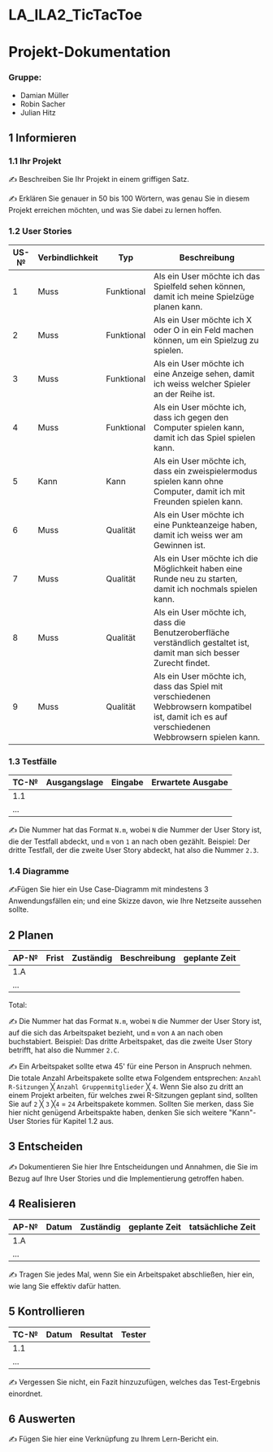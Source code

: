 # LA_ILA2_TicTacToe
# Projekt-Dokumentation

### Gruppe:
-  Damian Müller
-  Robin Sacher
-  Julian Hitz
                                                         
## 1 Informieren

### 1.1 Ihr Projekt

✍️ Beschreiben Sie Ihr Projekt in einem griffigen Satz.

✍️ Erklären Sie genauer in 50 bis 100 Wörtern, was genau Sie in diesem Projekt erreichen möchten, und was Sie dabei zu lernen hoffen.

### 1.2 User Stories

| US-№ | Verbindlichkeit | Typ  | Beschreibung                       |
| ---- | --------------- | ---- | ---------------------------------- |
| 1    | Muss            |Funktional | Als ein User möchte ich das Spielfeld sehen können, damit ich meine Spielzüge planen kann. |
| 2    | Muss            |Funktional      | Als ein User möchte ich X oder O in ein Feld machen können, um ein Spielzug zu spielen. |
| 3  | Muss           |Funktional      | Als ein User möchte ich eine Anzeige sehen, damit ich weiss welcher Spieler an der Reihe ist. |
| 4  | Muss            |Funktional      | Als ein User möchte ich, dass ich gegen den Computer spielen kann, damit ich das Spiel spielen kann. |
| 5  | Kann            |Kann      | Als ein User möchte ich, dass ein zweispielermodus spielen kann ohne Computer, damit ich mit Freunden spielen kann. |
| 6  | Muss           |Qualität      | Als ein User möchte ich eine Punkteanzeige haben, damit ich weiss wer am Gewinnen ist. |
| 7  |  Muss      |Qualität      | Als ein User möchte ich die Möglichkeit haben eine Runde neu zu starten, damit ich nochmals spielen kann.      |
| 8  | Muss  |Qualität    | Als ein User möchte ich, dass die Benutzeroberfläche verständlich gestaltet ist, damit man sich besser Zurecht findet.   |
| 9  | Muss   | Qualität  | Als ein User möchte ich, dass das Spiel mit verschiedenen Webbrowsern kompatibel ist, damit ich es auf verschiedenen Webbrowsern spielen kann.|

### 1.3 Testfälle

| TC-№ | Ausgangslage | Eingabe | Erwartete Ausgabe |
| ---- | ------------ | ------- | ----------------- |
| 1.1  |              |         |                   |
| ...  |              |         |                   |

✍️ Die Nummer hat das Format `N.m`, wobei `N` die Nummer der User Story ist, die der Testfall abdeckt, und `m` von `1` an nach oben gezählt. Beispiel: Der dritte Testfall, der die zweite User Story abdeckt, hat also die Nummer `2.3`.

### 1.4 Diagramme

✍️Fügen Sie hier ein Use Case-Diagramm mit mindestens 3 Anwendungsfällen ein; und eine Skizze davon, wie Ihre Netzseite aussehen sollte.

## 2 Planen

| AP-№ | Frist | Zuständig | Beschreibung | geplante Zeit |
| ---- | ----- | --------- | ------------ | ------------- |
| 1.A  |       |           |              |               |
| ...  |       |           |              |               |

Total: 

✍️ Die Nummer hat das Format `N.m`, wobei `N` die Nummer der User Story ist, auf die sich das Arbeitspaket bezieht, und `m` von `A` an nach oben buchstabiert. Beispiel: Das dritte Arbeitspaket, das die zweite User Story betrifft, hat also die Nummer `2.C`.

✍️ Ein Arbeitspaket sollte etwa 45' für eine Person in Anspruch nehmen. Die totale Anzahl Arbeitspakete sollte etwa Folgendem entsprechen: `Anzahl R-Sitzungen` ╳ `Anzahl Gruppenmitglieder` ╳ `4`. Wenn Sie also zu dritt an einem Projekt arbeiten, für welches zwei R-Sitzungen geplant sind, sollten Sie auf `2` ╳ `3` ╳`4` = `24` Arbeitspakete kommen. Sollten Sie merken, dass Sie hier nicht genügend Arbeitspakte haben, denken Sie sich weitere "Kann"-User Stories für Kapitel 1.2 aus.

## 3 Entscheiden

✍️ Dokumentieren Sie hier Ihre Entscheidungen und Annahmen, die Sie im Bezug auf Ihre User Stories und die Implementierung getroffen haben.

## 4 Realisieren

| AP-№ | Datum | Zuständig | geplante Zeit | tatsächliche Zeit |
| ---- | ----- | --------- | ------------- | ----------------- |
| 1.A  |       |           |               |                   |
| ...  |       |           |               |                   |

✍️ Tragen Sie jedes Mal, wenn Sie ein Arbeitspaket abschließen, hier ein, wie lang Sie effektiv dafür hatten.

## 5 Kontrollieren

| TC-№ | Datum | Resultat | Tester |
| ---- | ----- | -------- | ------ |
| 1.1  |       |          |        |
| ...  |       |          |        |

✍️ Vergessen Sie nicht, ein Fazit hinzuzufügen, welches das Test-Ergebnis einordnet.

## 6 Auswerten

✍️ Fügen Sie hier eine Verknüpfung zu Ihrem Lern-Bericht ein.
